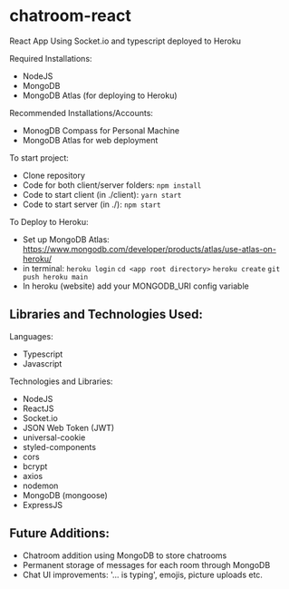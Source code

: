 # chatroom-react
React App Using Socket.io and typescript deployed to Heroku

Required Installations:
- NodeJS
- MongoDB
- MongoDB Atlas (for deploying to Heroku)

Recommended Installations/Accounts:
- MonogDB Compass for Personal Machine
- MongoDB Atlas for web deployment

To start project:
- Clone repository
- Code for both client/server folders:
``` npm install ```
- Code to start client (in ./client):
``` yarn start ```
- Code to start server (in ./):
``` npm start ```

To Deploy to Heroku:
- Set up MongoDB Atlas: https://www.mongodb.com/developer/products/atlas/use-atlas-on-heroku/
- in terminal: 
``` heroku login ```
``` cd <app root directory> ```
``` heroku create ```
``` git push heroku main ```
- In heroku (website) add your MONGODB_URI config variable

## Libraries and Technologies Used:
Languages:
- Typescript
- Javascript

Technologies and Libraries:
- NodeJS
- ReactJS
- Socket.io
- JSON Web Token (JWT)
- universal-cookie
- styled-components
- cors
- bcrypt
- axios
- nodemon
- MongoDB (mongoose)
- ExpressJS

## Future Additions:
- Chatroom addition using MongoDB to store chatrooms
- Permanent storage of messages for each room through MongoDB
- Chat UI improvements: '... is typing', emojis, picture uploads etc.

